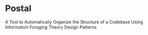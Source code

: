 # Postal
A Tool to Automatically Organize the Structure of a Codebase Using Information Foraging Theory Design Patterns
